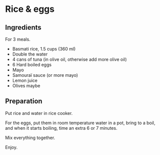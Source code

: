 # Rice & eggs

## Ingredients

For 3 meals.

* Basmati rice, 1.5 cups (360 ml)
* Double the water
* 4 cans of tuna (in olive oil, otherwise add more olive oil)
* 6 Hard boiled eggs
* Mayo
* Samouraï sauce (or more mayo)
* Lemon juice
* Olives maybe

## Preparation

Put rice and water in rice cooker.

For the eggs, put them in room temperature water in a pot, bring to a boil,
and when it starts boiling, time an extra 6 or 7 minutes.

Mix everything together.

Enjoy.
